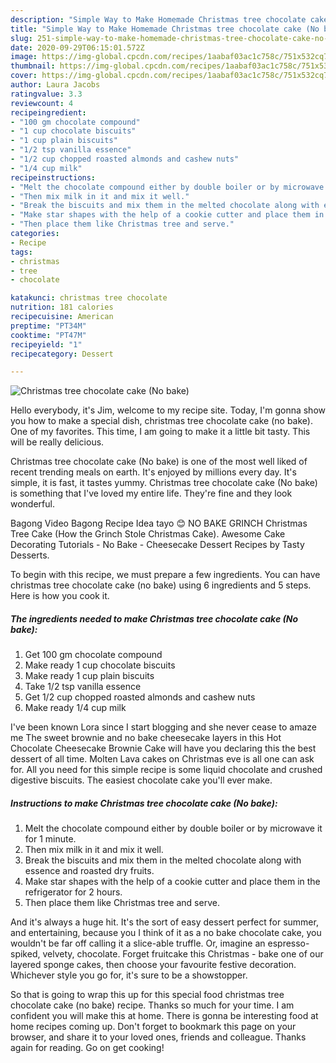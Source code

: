 ```yaml
---
description: "Simple Way to Make Homemade Christmas tree chocolate cake (No bake)"
title: "Simple Way to Make Homemade Christmas tree chocolate cake (No bake)"
slug: 251-simple-way-to-make-homemade-christmas-tree-chocolate-cake-no-bake
date: 2020-09-29T06:15:01.572Z
image: https://img-global.cpcdn.com/recipes/1aabaf03ac1c758c/751x532cq70/christmas-tree-chocolate-cake-no-bake-recipe-main-photo.jpg
thumbnail: https://img-global.cpcdn.com/recipes/1aabaf03ac1c758c/751x532cq70/christmas-tree-chocolate-cake-no-bake-recipe-main-photo.jpg
cover: https://img-global.cpcdn.com/recipes/1aabaf03ac1c758c/751x532cq70/christmas-tree-chocolate-cake-no-bake-recipe-main-photo.jpg
author: Laura Jacobs
ratingvalue: 3.3
reviewcount: 4
recipeingredient:
- "100 gm chocolate compound"
- "1 cup chocolate biscuits"
- "1 cup plain biscuits"
- "1/2 tsp vanilla essence"
- "1/2 cup chopped roasted almonds and cashew nuts"
- "1/4 cup milk"
recipeinstructions:
- "Melt the chocolate compound either by double boiler or by microwave it for 1 minute."
- "Then mix milk in it and mix it well."
- "Break the biscuits and mix them in the melted chocolate along with essence and roasted dry fruits."
- "Make star shapes with the help of a cookie cutter and place them in the refrigerator for 2 hours."
- "Then place them like Christmas tree and serve."
categories:
- Recipe
tags:
- christmas
- tree
- chocolate

katakunci: christmas tree chocolate 
nutrition: 181 calories
recipecuisine: American
preptime: "PT34M"
cooktime: "PT47M"
recipeyield: "1"
recipecategory: Dessert

---
```



![Christmas tree chocolate cake (No bake)](https://img-global.cpcdn.com/recipes/1aabaf03ac1c758c/751x532cq70/christmas-tree-chocolate-cake-no-bake-recipe-main-photo.jpg)

Hello everybody, it's Jim, welcome to my recipe site. Today, I'm gonna show you how to make a special dish, christmas tree chocolate cake (no bake). One of my favorites. This time, I am going to make it a little bit tasty. This will be really delicious.

Christmas tree chocolate cake (No bake) is one of the most well liked of recent trending meals on earth. It's enjoyed by millions every day. It's simple, it is fast, it tastes yummy. Christmas tree chocolate cake (No bake) is something that I've loved my entire life. They're fine and they look wonderful.

Bagong Video Bagong Recipe Idea tayo 😊 NO BAKE GRINCH Christmas Tree Cake (How the Grinch Stole Christmas Cake). Awesome Cake Decorating Tutorials - No Bake - Cheesecake Dessert Recipes by Tasty Desserts.


To begin with this recipe, we must prepare a few ingredients. You can have christmas tree chocolate cake (no bake) using 6 ingredients and 5 steps. Here is how you cook it.

<!--inarticleads1-->

##### The ingredients needed to make Christmas tree chocolate cake (No bake):

1. Get 100 gm chocolate compound
1. Make ready 1 cup chocolate biscuits
1. Make ready 1 cup plain biscuits
1. Take 1/2 tsp vanilla essence
1. Get 1/2 cup chopped roasted almonds and cashew nuts
1. Make ready 1/4 cup milk


I&#39;ve been known Lora since I start blogging and she never cease to amaze me The sweet brownie and no bake cheesecake layers in this Hot Chocolate Cheesecake Brownie Cake will have you declaring this the best dessert of all time. Molten Lava cakes on Christmas eve is all one can ask for. All you need for this simple recipe is some liquid chocolate and crushed digestive biscuits. The easiest chocolate cake you&#39;ll ever make. 

<!--inarticleads2-->

##### Instructions to make Christmas tree chocolate cake (No bake):

1. Melt the chocolate compound either by double boiler or by microwave it for 1 minute.
1. Then mix milk in it and mix it well.
1. Break the biscuits and mix them in the melted chocolate along with essence and roasted dry fruits.
1. Make star shapes with the help of a cookie cutter and place them in the refrigerator for 2 hours.
1. Then place them like Christmas tree and serve.


And it&#39;s always a huge hit. It&#39;s the sort of easy dessert perfect for summer, and entertaining, because you I think of it as a no bake chocolate cake, you wouldn&#39;t be far off calling it a slice-able truffle. Or, imagine an espresso-spiked, velvety, chocolate. Forget fruitcake this Christmas - bake one of our layered sponge cakes, then choose your favourite festive decoration. Whichever style you go for, it&#39;s sure to be a showstopper. 

So that is going to wrap this up for this special food christmas tree chocolate cake (no bake) recipe. Thanks so much for your time. I am confident you will make this at home. There is gonna be interesting food at home recipes coming up. Don't forget to bookmark this page on your browser, and share it to your loved ones, friends and colleague. Thanks again for reading. Go on get cooking!
